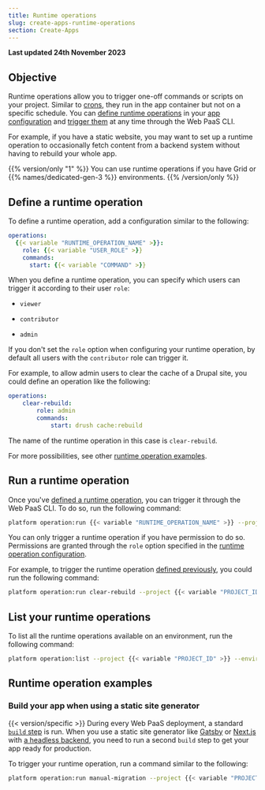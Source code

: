 ```yaml
---
title: Runtime operations
slug: create-apps-runtime-operations
section: Create-Apps
---
```


**Last updated 24th November 2023**



## Objective  

Runtime operations allow you to trigger one-off commands or scripts on your project.
Similar to [crons](../create-apps/app-reference.md#crons), they run in the app container but not on a specific schedule.
You can [define runtime operations](#define-a-runtime-operation) in your [app configuration](../create-apps-create-apps/app-reference)
and [trigger them](#run-a-runtime-operation) at any time through the Web PaaS CLI.

For example, if you have a static website,
you may want to set up a runtime operation to occasionally fetch content from a backend system
without having to rebuild your whole app.

{{% version/only "1" %}}
You can use runtime operations if you have Grid or {{% names/dedicated-gen-3 %}} environments.
{{% /version/only %}}

## Define a runtime operation

To define a runtime operation, add a configuration similar to the following:


```yaml {configFile="app"}
operations:
  {{< variable "RUNTIME_OPERATION_NAME" >}}:
    role: {{< variable "USER_ROLE" >}}
    commands:
      start: {{< variable "COMMAND" >}}
```


When you define a runtime operation,
you can specify which users can trigger it according to their user `role`:

- `viewer`

- `contributor`

- `admin`


If you don't set the `role` option when configuring your runtime operation,
by default all users with the `contributor` role can trigger it. 

For example, to allow admin users to clear the cache of a Drupal site,
you could define an operation like the following:


```yaml {configFile="app"}
operations:
    clear-rebuild:
        role: admin
        commands:
            start: drush cache:rebuild
```


The name of the runtime operation in this case is `clear-rebuild`.

For more possibilities, see other [runtime operation examples](#runtime-operation-examples). 

## Run a runtime operation

Once you've [defined a runtime operation](#define-a-runtime-operation), 
you can trigger it through the Web PaaS CLI.
To do so, run the following command:

```bash
platform operation:run {{< variable "RUNTIME_OPERATION_NAME" >}} --project {{< variable "PROJECT_ID" >}} --environment {{< variable "ENVIRONMENT_NAME" >}}
```

You can only trigger a runtime operation if you have permission to do so.
Permissions are granted through the `role` option specified in the [runtime operation configuration](#define-a-runtime-operation).

For example, to trigger the runtime operation [defined previously](#define-a-runtime-operation),
you could run the following command:

```bash
platform operation:run clear-rebuild --project {{< variable "PROJECT_ID" >}} --environment {{< variable "ENVIRONMENT_NAME" >}}
```

## List your runtime operations

To list all the runtime operations available on an environment,
run the following command:

```bash
platform operation:list --project {{< variable "PROJECT_ID" >}} --environment {{< variable "ENVIRONMENT_NAME" >}}
```

## Runtime operation examples

### Build your app when using a static site generator

{{< version/specific >}}
During every Web PaaS deployment, a standard [`build` step](/learn/overview/build-deploy.md#the-build) is run.
When you use a static site generator like [Gatsby](../create-apps-guides/gatsby)
or [Next.js](../create-apps-guides/nextjs) with [a headless backend](../create-apps-guides/gatsby/headless),
you need to run a second `build` step to get your app ready for production.



To trigger your runtime operation, run a command similar to the following:

```bash
platform operation:run manual-migration --project {{< variable "PROJECT_ID" >}} --environment {{< variable "ENVIRONMENT_NAME" >}}
```

